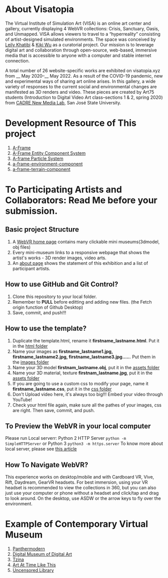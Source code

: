 # About Visatopia
The Virtual Institute of Simulation Art (VISA) is an online art center and gallery, currently displaying 4 WebVR collections: Crisis, Sanctuary, Oasis, and Unmapped. VISA allows viewers to travel to a “hyperreality” consisting of artist-designed simulated environments. The space was conceived by [Leily Khatibi](https://leilykhatibi.com) & [Kiki Wu](https://uglykiki.com) as a curatorial project. Our mission is to leverage digital art and collaboration through open-source, web-based, immersive media that is accessible to anyone with a computer and stable internet connection.

A total number of 26 website-specific works are exhibited on visatopia.xyz from __ May 2020–__ May 2022. As a result of the COVID-19 pandemic, new and experimental ways of sharing art online arises. In this gallery, a wide variety of responses to the current social and environmental changes are manifested as 3D renders and video. These pieces are created by Art75 students (Introduction to Digital Video Art class–sections 1 & 2, spring 2020) from [CADRE New Media Lab](http://cadre.sjsu.edu/), San José State University.


# Development Resource of This project
1. [A-Frame](https://aframe.io/docs/1.0.0/introduction/)
2. [A-Frame Entity Component System](https://aframe.io/docs/1.0.0/introduction/entity-component-system.html#example)
4. [A-frame Particle System](https://github.com/IdeaSpaceVR/aframe-particle-system-component)
5. [a-frame-environment-component](https://github.com/supermedium/aframe-environment-component)
6. [a-frame-terrain-component](https://github.com/bryik/aframe-terrain-model-component)


# To Participating Artists and Collaborators: Read Me before your submission. 
## Basic project Structure
1. A [WebVR home page](www.visatopia.xyz/index.html) contains many clickable mini museums(3dmodel, obj files)
2. Every mini-museum links to a responsive webpage that shows the artist's works - 3D render images, video arts.  
3. An [about page](www.visatopia.xyz/about.html) shows the statement of this exhibition and a list of participant artists.

## How to use GitHub and Git Control? 
1. Clone this repository to your local folder.
2. Remember to <b>PULL</b> before editting and adding new files. (the Fetch origin function of Github Desktop)
3. Save, commit, and push!!!

## How to use the template?
1. Duplicate the template.html, rename it <b>firstname_lastname.html</b>. Put it in the <a href="https://github.com/uglykiki/art75-2020-exhibition/tree/master/html">html folder</a>
2. Name your images as <b>firstname_lastname1.jpg, firstname_lastname2.jpg, firstname_lastname3.jpg.....</b>. Put them in the <a href="https://github.com/uglykiki/art75-2020-exhibition/tree/master/images">images folder</a>
3. Name your 3D model <b>firstnam_lastname.obj</b>, put it in the <a href="https://github.com/uglykiki/art75-2020-exhibition/tree/master/assets">assets folder</a>
4. Name your 3D material, texture <b>firstnam_lastname.jpg</b>, put it in the <a href="https://github.com/uglykiki/art75-2020-exhibition/tree/master/assets">assets folder</a>
5. If you are going to use a custom css to modify your page, name it <b>firstname_lastname.css</b>, put it in the <a href="https://github.com/uglykiki/art75-2020-exhibition/tree/master/css">css folder</a>
6. Don't Upload video here, it's always too big!!! Embed your video through YouTube!
7. Check your html file again, make sure all the pathes of your images, css are right. Then save, commit, and push.

## To Preview the WebVR in your local computer
Please run Local serverr: Python 2 HTTP Server `python -m SimpleHTTPServer` or Python 3 `python3 -m https.server`
To know more about local server, please see [this article](https://github.com/processing/p5.js/wiki/Local-server)

## How To Navigate WebVR?
This experience works on desktop/mobile and with Cardboard VR, Vive, Rift, Daydream, GearVR headsets. For best immersion, using your VR headset is recommended to view the collections in 360, but you can also just use your computer or phone without a headset and click/tap and drag to look around. On the desktop, use ASDW or the arrow keys to fly over the environment. 


# Example of Contemporary Virtual Museum
1. [Panthermodern](http://panthermodern.org/about.html)
2. [Digital Museum of Digital Art](https://dimoda.art/past-exhibitions)
3. [Tzina](http://tzina.space/)
4. [Art At Time Like This](https://artatatimelikethis.com/)
5. [Uncensored Library](https://uncensoredlibrary.com/en)

